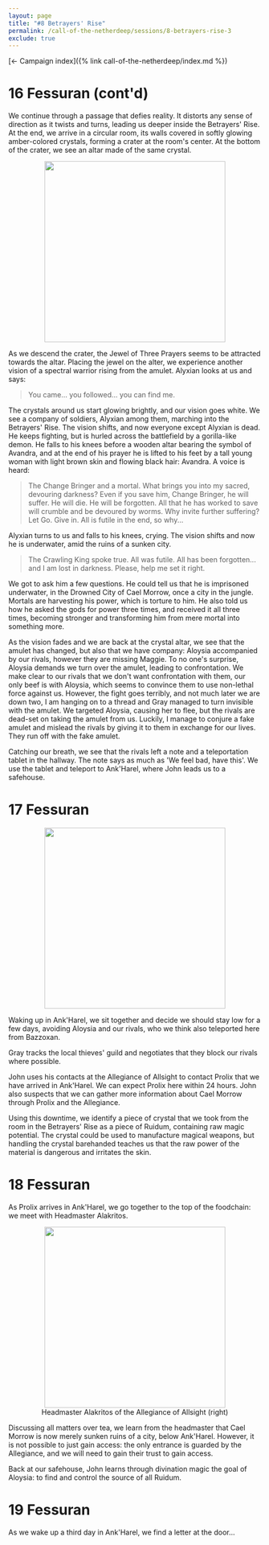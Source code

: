 ```yaml
---
layout: page
title: "#8 Betrayers' Rise"
permalink: /call-of-the-netherdeep/sessions/8-betrayers-rise-3
exclude: true
---
```


[&larr; Campaign index]({% link call-of-the-netherdeep/index.md %})

# 16 Fessuran (cont'd)

We continue through a passage that defies reality.
It distorts any sense of direction as it twists and turns, leading us deeper inside the Betrayers' Rise.
At the end, we arrive in a circular room, its walls covered in softly glowing amber-colored crystals, forming a crater
at the room's center.
At the bottom of the crater, we see an altar made of the same crystal.

<p style="text-align: center">
<img height="360" src="https://5e.tools/img/adventure/CRCotN/038-03-009.crystal-crater.webp"/>
</p>

As we descend the crater, the Jewel of Three Prayers seems to be attracted towards the altar.
Placing the jewel on the alter, we experience another vision of a spectral warrior rising from the amulet.
Alyxian looks at us and says:

> You came... you followed... you can find me.

The crystals around us start glowing brightly, and our vision goes white.
We see a company of soldiers, Alyxian among them, marching into the Betrayers' Rise.
The vision shifts, and now everyone except Alyxian is dead.
He keeps fighting, but is hurled across the battlefield by a gorilla-like demon.
He falls to his knees before a wooden altar bearing the symbol of Avandra, and at the end of his prayer he is lifted to
his feet by a tall young woman with light brown skin and flowing black hair: Avandra.
A voice is heard:
> The Change Bringer and a mortal.
> What brings you into my sacred, devouring darkness?
> Even if you save him, Change Bringer, he will suffer.
> He will die.
> He will be forgotten.
> All that he has worked to save will crumble and be devoured by worms.
> Why invite further suffering?
> Let Go.
> Give in.
> All is futile in the end, so why...

Alyxian turns to us and falls to his knees, crying.
The vision shifts and now he is underwater, amid the ruins of a sunken city.
> The Crawling King spoke true.
> All was futile.
> All has been forgotten... and I am lost in darkness.
> Please, help me set it right.

We got to ask him a few questions.
He could tell us that he is imprisoned underwater, in the Drowned City of Cael Morrow, once a city in the jungle.
Mortals are harvesting his power, which is torture to him.
He also told us how he asked the gods for power three times, and received it all three times, becoming stronger and
transforming him from mere mortal into something more.

As the vision fades and we are back at the crystal altar, we see that the amulet has changed, but also that we have
company: Aloysia accompanied by our rivals, however they are missing Maggie.
To no one's surprise, Aloysia demands we turn over the amulet, leading to confrontation.
We make clear to our rivals that we don't want confrontation with them, our only beef is with Aloysia, which seems to
convince them to use non-lethal force against us.
However, the fight goes terribly, and not much later we are down two, I am hanging on to a thread and Gray managed to
turn invisible with the amulet.
We targeted Aloysia, causing her to flee, but the rivals are dead-set on taking the amulet from us.
Luckily, I manage to conjure a fake amulet and mislead the rivals by giving it to them in exchange for our lives.
They run off with the fake amulet.

Catching our breath, we see that the rivals left a note and a teleportation tablet in the hallway.
The note says as much as 'We feel bad, have this'.
We use the tablet and teleport to Ank'Harel, where John leads us to a safehouse.

# 17 Fessuran

<p style="text-align: center">
<img height="360" src="https://5e.tools/img/adventure/CRCotN/039-04-001.intro-splash.webp"/>
</p>

Waking up in Ank'Harel, we sit together and decide we should stay low for a few days, avoiding Aloysia and our rivals,
who we think also teleported here from Bazzoxan.

Gray tracks the local thieves' guild and negotiates that they block our rivals where possible.

John uses his contacts at the Allegiance of Allsight to contact Prolix that we have arrived in Ank'Harel.
We can expect Prolix here within 24 hours.
John also suspects that we can gather more information about Cael Morrow through Prolix and the Allegiance.

Using this downtime, we identify a piece of crystal that we took from the room in the Betrayers' Rise as a piece of
Ruidum, containing raw magic potential.
The crystal could be used to manufacture magical weapons, but handling the crystal barehanded teaches us that the raw
power of the material is dangerous and irritates the skin.

# 18 Fessuran

As Prolix arrives in Ank'Harel, we go together to the top of the foodchain: we meet with Headmaster Alakritos.

<p style="text-align: center">
<img height="360" src="https://5e.tools/img/adventure/CRCotN/042-04-002.headmasters-allsight.webp"/>
<br/>
Headmaster Alakritos of the Allegiance of Allsight (right)
</p>

Discussing all matters over tea, we learn from the headmaster that Cael Morrow is now merely sunken ruins of a city,
below Ank'Harel.
However, it is not possible to just gain access: the only entrance is guarded by the Allegiance, and we will need to
gain their trust to gain access.

Back at our safehouse, John learns through divination magic the goal of Aloysia: to find and control the source of all
Ruidum.

# 19 Fessuran

As we wake up a third day in Ank'Harel, we find a letter at the door...
